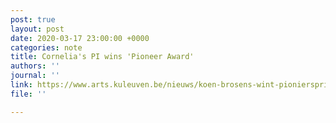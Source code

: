 ```yaml
---
post: true
layout: post
date: 2020-03-17 23:00:00 +0000
categories: note
title: Cornelia's PI wins 'Pioneer Award'
authors: ''
journal: ''
link: https://www.arts.kuleuven.be/nieuws/koen-brosens-wint-pioniersprijs-humane-wetenschappen-2020
file: ''

---
```

